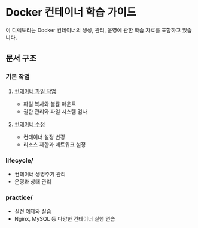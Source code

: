 # Docker 컨테이너 학습 가이드

이 디렉토리는 Docker 컨테이너의 생성, 관리, 운영에 관한 학습 자료를 포함하고 있습니다.

## 문서 구조

### 기본 작업
1. [컨테이너 파일 작업](01_docker_container_file_operations.md)
   - 파일 복사와 볼륨 마운트
   - 권한 관리와 파일 시스템 검사

2. [컨테이너 수정](02_docker_container_modification.md)
   - 컨테이너 설정 변경
   - 리소스 제한과 네트워크 설정

### lifecycle/
- 컨테이너 생명주기 관리
- 운영과 상태 관리

### practice/
- 실전 예제와 실습
- Nginx, MySQL 등 다양한 컨테이너 실행 연습
